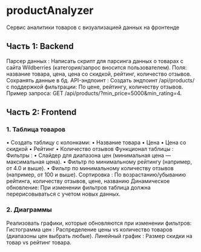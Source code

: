 # productAnalyzer
Cервис аналитики товаров с визуализацией данных на фронтенде

## Часть 1: Backend
Парсер данных :
Написать скрипт для парсинга данных о товарах с сайта Wildberries (категория/запрос вносится пользователем).
Поля: название товара, цена, цена со скидкой, рейтинг, количество отзывов.
Сохранять данные в бд.
API-эндпоинт :
Создать эндпоинт /api/products/ с поддержкой фильтрации:
По цене, рейтингу, количеству отзывов.
Пример запроса: GET /api/products/?min_price=5000&min_rating=4.

## Часть 2: Frontend
### 1. Таблица товаров
• Создать таблицу с колонками:
• Название товара
• Цена
• Цена со скидкой
• Рейтинг
• Количество отзывов
Функционал таблицы :
Фильтры :
• Слайдер для диапазона цен (минимальная цена — максимальная цена).
• Фильтр по минимальному рейтингу (например, от 4.0 и выше).
• Фильтр по минимальному количеству отзывов (например, от 100 и выше).
Сортировка :
По возрастанию/убыванию рейтинга, количеству отзывов, цене, названию
Динамическое обновление: При изменении фильтров таблица должна перерисовываться с учетом новых данных.
### 2. Диаграммы
Реализовать графики, которые обновляются при изменении фильтров:
Гистограмма цен : Распределение цены vs количество товаров (диапазоны цен выбрать любые).
Линейный график : Размер скидки на товар vs рейтинг товара.

